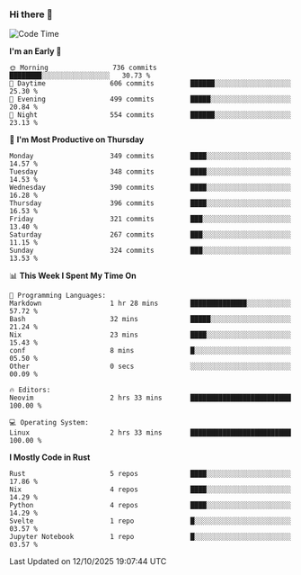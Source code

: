### Hi there 👋
<!--START_SECTION:waka-->
![Code Time](http://img.shields.io/badge/Code%20Time-781%20hrs%2022%20mins-blue)

**I'm an Early 🐤** 

```text
🌞 Morning                736 commits         ████████░░░░░░░░░░░░░░░░░   30.73 % 
🌆 Daytime                606 commits         ██████░░░░░░░░░░░░░░░░░░░   25.30 % 
🌃 Evening                499 commits         █████░░░░░░░░░░░░░░░░░░░░   20.84 % 
🌙 Night                  554 commits         ██████░░░░░░░░░░░░░░░░░░░   23.13 % 
```
📅 **I'm Most Productive on Thursday** 

```text
Monday                   349 commits         ████░░░░░░░░░░░░░░░░░░░░░   14.57 % 
Tuesday                  348 commits         ████░░░░░░░░░░░░░░░░░░░░░   14.53 % 
Wednesday                390 commits         ████░░░░░░░░░░░░░░░░░░░░░   16.28 % 
Thursday                 396 commits         ████░░░░░░░░░░░░░░░░░░░░░   16.53 % 
Friday                   321 commits         ███░░░░░░░░░░░░░░░░░░░░░░   13.40 % 
Saturday                 267 commits         ███░░░░░░░░░░░░░░░░░░░░░░   11.15 % 
Sunday                   324 commits         ███░░░░░░░░░░░░░░░░░░░░░░   13.53 % 
```


📊 **This Week I Spent My Time On** 

```text
💬 Programming Languages: 
Markdown                 1 hr 28 mins        ██████████████░░░░░░░░░░░   57.72 % 
Bash                     32 mins             █████░░░░░░░░░░░░░░░░░░░░   21.24 % 
Nix                      23 mins             ████░░░░░░░░░░░░░░░░░░░░░   15.43 % 
conf                     8 mins              █░░░░░░░░░░░░░░░░░░░░░░░░   05.50 % 
Other                    0 secs              ░░░░░░░░░░░░░░░░░░░░░░░░░   00.09 % 

🔥 Editors: 
Neovim                   2 hrs 33 mins       █████████████████████████   100.00 % 

💻 Operating System: 
Linux                    2 hrs 33 mins       █████████████████████████   100.00 % 
```

**I Mostly Code in Rust** 

```text
Rust                     5 repos             ████░░░░░░░░░░░░░░░░░░░░░   17.86 % 
Nix                      4 repos             ████░░░░░░░░░░░░░░░░░░░░░   14.29 % 
Python                   4 repos             ████░░░░░░░░░░░░░░░░░░░░░   14.29 % 
Svelte                   1 repo              █░░░░░░░░░░░░░░░░░░░░░░░░   03.57 % 
Jupyter Notebook         1 repo              █░░░░░░░░░░░░░░░░░░░░░░░░   03.57 % 
```




 Last Updated on 12/10/2025 19:07:44 UTC
<!--END_SECTION:waka-->

<!--
**YoganshSharma/YoganshSharma** is a ✨ _special_ ✨ repository because its `README.md` (this file) appears on your GitHub profile.

Here are some ideas to get you started:

- 🔭 I’m currently working on ...
- 🌱 I’m currently learning ...
- 👯 I’m looking to collaborate on ...
- 🤔 I’m looking for help with ...
- 💬 Ask me about ...
- 📫 How to reach me: ...
- 😄 Pronouns: ...
- ⚡ Fun fact: ...
-->
